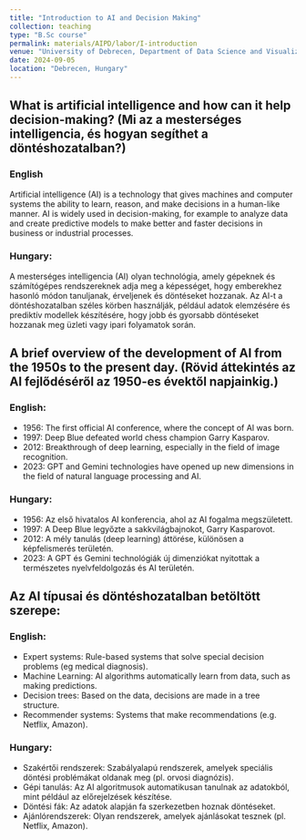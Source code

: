 ```yaml
---
title: "Introduction to AI and Decision Making"
collection: teaching
type: "B.Sc course"
permalink: materials/AIPD/labor/I-introduction
venue: "University of Debrecen, Department of Data Science and Visualization"
date: 2024-09-05
location: "Debrecen, Hungary"
---
```


## What is artificial intelligence and how can it help decision-making? (Mi az a mesterséges intelligencia, és hogyan segíthet a döntéshozatalban?)

### English
Artificial intelligence (AI) is a technology that gives machines and computer systems the ability to learn, reason, and make decisions in a human-like manner. AI is widely used in decision-making, for example to analyze data and create predictive models to make better and faster decisions in business or industrial processes.

### Hungary:
A mesterséges intelligencia (AI) olyan technológia, amely gépeknek és számítógépes rendszereknek adja meg a képességet, hogy emberekhez hasonló módon tanuljanak, érveljenek és döntéseket hozzanak. Az AI-t a döntéshozatalban széles körben használják, például adatok elemzésére és prediktív modellek készítésére, hogy jobb és gyorsabb döntéseket hozzanak meg üzleti vagy ipari folyamatok során.

## A brief overview of the development of AI from the 1950s to the present day. (Rövid áttekintés az AI fejlődéséről az 1950-es évektől napjainkig.)

### English:
- 1956: The first official AI conference, where the concept of AI was born.
- 1997: Deep Blue defeated world chess champion Garry Kasparov.
- 2012: Breakthrough of deep learning, especially in the field of image recognition.
- 2023: GPT and Gemini technologies have opened up new dimensions in the field of natural language processing and AI.

### Hungary:
- 1956: Az első hivatalos AI konferencia, ahol az AI fogalma megszületett.
- 1997: A Deep Blue legyőzte a sakkvilágbajnokot, Garry Kasparovot.
- 2012: A mély tanulás (deep learning) áttörése, különösen a képfelismerés területén.
- 2023: A GPT és Gemini technológiák új dimenziókat nyitottak a természetes nyelvfeldolgozás és AI területén.

## Az AI típusai és döntéshozatalban betöltött szerepe:

### English:
- Expert systems: Rule-based systems that solve special decision problems (eg medical diagnosis).
- Machine Learning: AI algorithms automatically learn from data, such as making predictions.
- Decision trees: Based on the data, decisions are made in a tree structure.
- Recommender systems: Systems that make recommendations (e.g. Netflix, Amazon).

### Hungary:
- Szakértői rendszerek: Szabályalapú rendszerek, amelyek speciális döntési problémákat oldanak meg (pl. orvosi diagnózis).
- Gépi tanulás: Az AI algoritmusok automatikusan tanulnak az adatokból, mint például az előrejelzések készítése.
- Döntési fák: Az adatok alapján fa szerkezetben hoznak döntéseket.
- Ajánlórendszerek: Olyan rendszerek, amelyek ajánlásokat tesznek (pl. Netflix, Amazon).